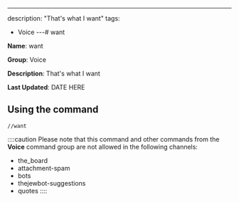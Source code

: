 ---
description: "That's what I want"
tags:
  - Voice
---# want

**Name**: want

**Group**: Voice

**Description**: That's what I want

**Last Updated**: DATE HERE

## Using the command

    //want

::::caution Please note that this command and other commands from the **Voice** command group are not allowed in the following channels:
- the_board
- attachment-spam
- bots
- thejewbot-suggestions
- quotes
::::